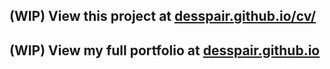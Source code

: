 ## (WIP) View this project at [desspair.github.io/cv/](https://desspair.github.io/cv/)

## (WIP) View my full portfolio at [desspair.github.io](https://desspair.github.io/)
